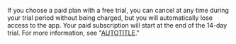 If you choose a paid plan with a free trial, you can cancel at any time during your trial period without being charged, but you will automatically lose access to the app. Your paid subscription will start at the end of the 14-day trial. For more information, see "[AUTOTITLE](/billing/managing-billing-for-github-marketplace-apps/about-billing-for-github-marketplace)."
